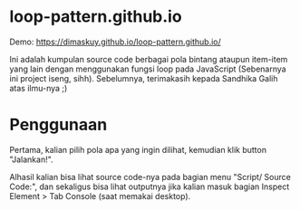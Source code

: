 # loop-pattern.github.io

Demo: https://dimaskuy.github.io/loop-pattern.github.io/

Ini adalah kumpulan source code berbagai pola bintang ataupun item-item yang lain dengan menggunakan fungsi loop pada JavaScript (Sebenarnya ini project iseng, sihh). Sebelumnya, terimakasih kepada Sandhika Galih atas ilmu-nya ;)

# Penggunaan
Pertama, kalian pilih pola apa yang ingin dilihat, kemudian klik button "Jalankan!".

Alhasil kalian bisa lihat source code-nya pada bagian menu "Script/ Source Code:", dan sekaligus bisa lihat outputnya jika kalian masuk bagian Inspect Element > Tab Console (saat memakai desktop). 
